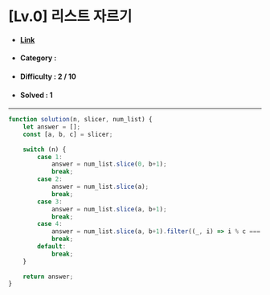 # [Lv.0] 리스트 자르기 
* #### [Link](https://school.programmers.co.kr/learn/courses/30/lessons/181897)
* #### Category : 
* #### Difficulty : 2 / 10  
* #### Solved : 1

<hr />

```js
function solution(n, slicer, num_list) {
    let answer = [];
    const [a, b, c] = slicer;
    
    switch (n) {
        case 1:
            answer = num_list.slice(0, b+1);
            break;
        case 2:
            answer = num_list.slice(a);
            break;
        case 3: 
            answer = num_list.slice(a, b+1);
            break;
        case 4:
            answer = num_list.slice(a, b+1).filter((_, i) => i % c === 0);
            break;
        default:
            break;
    }
    
    return answer;
}
```